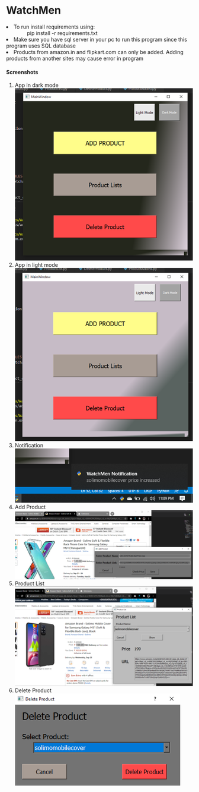 # WatchMen
<li>To run install requirements using: <br>
&ensp;&ensp;&ensp;&ensp;&ensp;&ensp;&ensp;&ensp;pip install -r requirements.txt
<li>Make sure you have sql server in your pc to run this program since this program uses SQL database
<li>Products from amazon.in and flipkart.com can only be added. Adding products from another sites may cause error in program
<h4> Screenshots </h4>
<ol>
<li> App in dark mode</li>
<img src="https://github.com/rishav-karanjit/WatchMen/blob/master/ScreenShots/1.App_in_Dark_Mode.png"></img>
<li> App in light mode </li>
<img src="./ScreenShots/2.App_in_Light_Mode.png"></img>
<li> Notification </li>
<img src="./ScreenShots/3.Notification.png"></img>
<li> Add Product </li>
<img src="./ScreenShots/4.Add_Product.png"></img>
<li> Product List </li>
<img src="./ScreenShots/5.Product_List.png"></img>
<li> Delete Product </li>
<img src="./ScreenShots/6.Delete_Product.png"></img>
</ol>
